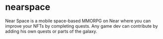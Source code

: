 # nearspace
Near Space is a mobile space-based ​​MMORPG on Near where you can improve your NFTs by completing quests. Any game dev can contribute by adding his own quests or parts of the galaxy.
